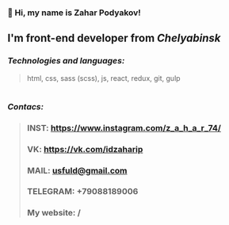 ### 👋 Hi, my name is **Zahar Podyakov**!
## I'm **front-end developer** from *Сhelyabinsk*

### *Technologies and languages:*
> html, css, sass (scss), js, react, redux, git, gulp

#

### *Contacs:*
> ### INST: https://www.instagram.com/z_a_h_a_r_74/
> ### VK: https://vk.com/idzaharip
> ### MAIL: usfuld@gmail.com
> ### TELEGRAM: +79088189006
> ### My website: /
 
